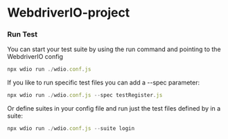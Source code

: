# WebdriverIO-project



### Run Test


You can start your test suite by using the run command and pointing to the WebdriverIO config
```js
npx wdio run ./wdio.conf.js    
```
If you like to run specific test files you can add a --spec parameter:
```js
npx wdio run ./wdio.conf.js --spec testRegister.js   
```
Or define suites in your config file and run just the test files defined by in a suite:
```js
npx wdio run ./wdio.conf.js --suite login  
```
